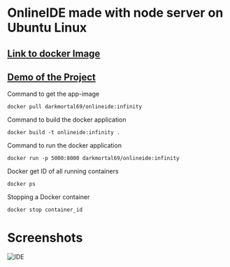 # OnlineIDE made with node server on Ubuntu Linux

## [Link to docker Image](https://hub.docker.com/r/darkmortal69/onlineide)
## [Demo of the Project](https://youtu.be/hKp11myylyk)

Command to get the app-image

    docker pull darkmortal69/onlineide:infinity
Command to build the docker application

    docker build -t onlineide:infinity .
Command to run the docker application

    docker run -p 5000:8000 darkmortal69/onlineide:infinity
Docker get ID of all running containers

    docker ps
Stopping a Docker container

    docker stop container_id
# Screenshots
![IDE](https://github.com/DarkMortal/OnlineIDE/assets/67017303/6eafdb0f-89aa-4e5f-81ac-88cf13784905)
